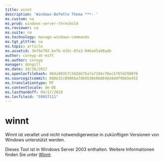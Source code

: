 ```yaml
---
title: winnt
description: 'Windows-Befehle Thema ***- '
ms.custom: na
ms.prod: windows-server-threshold
ms.reviewer: na
ms.suite: na
ms.technology: manage-windows-commands
ms.tgt_pltfrm: na
ms.topic: article
ms.assetid: 3bf6e792-befb-435c-8fa3-940a45a98adb
author: coreyp-at-msft
ms.author: coreyp
manager: dongill
ms.date: 10/16/2017
ms.openlocfilehash: 984a99357c5626675a7a7194c70ec570fd299878
ms.sourcegitcommit: 0d0b32c8986ba7db9536e0b8648d4ddf9b03e452
ms.translationtype: MT
ms.contentlocale: de-DE
ms.lasthandoff: 04/17/2019
ms.locfileid: "59857111"
---
```

# <a name="winnt"></a>winnt



Winnt ist veraltet und nicht notwendigerweise in zukünftigen Versionen von Windows unterstützt werden.

Dieses Tool ist in Windows Server 2003 enthalten. Weitere Informationen finden Sie unter [Winnt](https://technet.microsoft.com/library/cc755763(v=ws.10).aspx).